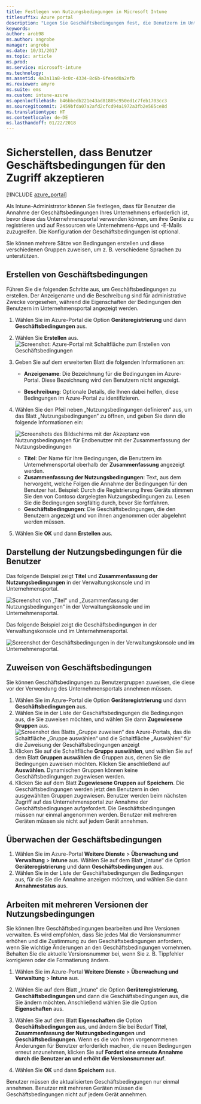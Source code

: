 ```yaml
---
title: Festlegen von Nutzungsbedingungen in Microsoft Intune
titlesuffix: Azure portal
description: "Legen Sie Geschäftsbedingungen fest, die Benutzern im Unternehmensportal für Intune angezeigt werden. "
keywords: 
author: arob98
ms.author: angrobe
manager: angrobe
ms.date: 10/31/2017
ms.topic: article
ms.prod: 
ms.service: microsoft-intune
ms.technology: 
ms.assetid: 4a3a11a8-9c0c-4334-8c6b-6fea4d0a2efb
ms.reviewer: amyro
ms.suite: ems
ms.custom: intune-azure
ms.openlocfilehash: b46bbedb221e43ad81805c950ed1c7feb1703cc3
ms.sourcegitcommit: 2459bfda07a2afd2cfcd94a1972a3fb2e565ce8d
ms.translationtype: HT
ms.contentlocale: de-DE
ms.lasthandoff: 01/22/2018
---
```

# <a name="ensure-users-accept-company-terms-for-access"></a>Sicherstellen, dass Benutzer Geschäftsbedingungen für den Zugriff akzeptieren

[!INCLUDE [azure_portal](./includes/azure_portal.md)]

Als Intune-Administrator können Sie festlegen, dass für Benutzer die Annahme der Geschäftsbedingungen Ihres Unternehmens erforderlich ist, bevor diese das Unternehmensportal verwenden können, um ihre Geräte zu registrieren und auf Ressourcen wie Unternehmens-Apps und -E-Mails zuzugreifen. Die Konfiguration der Geschäftsbedingungen ist optional.

Sie können mehrere Sätze von Bedingungen erstellen und diese verschiedenen Gruppen zuweisen, um z. B. verschiedene Sprachen zu unterstützen.

## <a name="create-terms-and-conditions"></a>Erstellen von Geschäftsbedingungen
Führen Sie die folgenden Schritte aus, um Geschäftsbedingungen zu erstellen. Der Anzeigename und die Beschreibung sind für administrative Zwecke vorgesehen, während die Eigenschaften der Bedingungen den Benutzern im Unternehmensportal angezeigt werden.

1. Wählen Sie im Azure-Portal die Option **Geräteregistrierung** und dann **Geschäftsbedingungen** aus.
2. Wählen Sie **Erstellen** aus.
![Screenshot: Azure-Portal mit Schaltfläche zum Erstellen von Geschäftsbedingungen](media/terms-create-terms.png)
3. Geben Sie auf dem erweiterten Blatt die folgenden Informationen an:

   - **Anzeigename**: Die Bezeichnung für die Bedingungen im Azure-Portal. Diese Bezeichnung wird den Benutzern nicht angezeigt.

   - **Beschreibung**: Optionale Details, die Ihnen dabei helfen, diese Bedingungen im Azure-Portal zu identifizieren.

4. Wählen Sie den Pfeil neben „Nutzungsbedingungen definieren“ aus, um das Blatt „Nutzungsbedingungen“ zu öffnen, und geben Sie dann die folgende Informationen ein:

   ![Screenshots des Bildschirms mit der Akzeptanz von Nutzungsbedingungen für Endbenutzer mit der Zusammenfassung der Nutzungsbedingungen](./media/terms-summary-create.png)

   - **Titel**: Der Name für Ihre Bedingungen, die Benutzern im Unternehmensportal oberhalb der **Zusammenfassung** angezeigt werden.
   - **Zusammenfassung der Nutzungsbedingungen**: Text, aus dem hervorgeht, welche Folgen die Annahme der Bedingungen für den Benutzer hat. Beispiel: Durch die Registrierung Ihres Geräts stimmen Sie den von Contoso dargelegten Nutzungsbedingungen zu. Lesen Sie die Bedingungen sorgfältig durch, bevor Sie fortfahren.
   - **Geschäftsbedingungen**: Die Geschäftsbedingungen, die den Benutzern angezeigt und von ihnen angenommen oder abgelehnt werden müssen.

5. Wählen Sie **OK** und dann **Erstellen** aus.

## <a name="see-how-terms-are-displayed-to-your-users"></a>Darstellung der Nutzungsbedingungen für die Benutzer
Das folgende Beispiel zeigt **Titel** und **Zusammenfassung der Nutzungsbedingungen** in der Verwaltungskonsole und im Unternehmensportal.

![Screenshot von „Titel“ und „Zusammenfassung der Nutzungsbedingungen“ in der Verwaltungskonsole und im Unternehmensportal.](./media/terms-summary-terms.png)

Das folgende Beispiel zeigt die Geschäftsbedingungen in der Verwaltungskonsole und im Unternehmensportal.

![Screenshot der Geschäftsbedingungen in der Verwaltungskonsole und im Unternehmensportal.](./media/terms-properties-terms.png)

## <a name="assign-terms-and-conditions"></a>Zuweisen von Geschäftsbedingungen

Sie können Geschäftsbedingungen zu Benutzergruppen zuweisen, die diese vor der Verwendung des Unternehmensportals annehmen müssen.

1. Wählen Sie im Azure-Portal die Option **Geräteregistrierung** und dann **Geschäftsbedingungen** aus.
2. Wählen Sie in der Liste der Geschäftsbedingungen die Bedingungen aus, die Sie zuweisen möchten, und wählen Sie dann **Zugewiesene Gruppen** aus.
![Screenshot des Blatts „Gruppe zuweisen“ des Azure-Portals, das die Schaltfläche „Gruppe auswählen“ und die Schaltfläche „Auswählen“ für die Zuweisung der Geschäftsbedingungen anzeigt](media/terms-assign-groups.png)
3. Klicken Sie auf die Schaltfläche **Gruppe auswählen**, und wählen Sie auf dem Blatt **Gruppen auswählen** die Gruppen aus, denen Sie die Bedingungen zuweisen möchten. Klicken Sie anschließend auf **Auswählen**. Dynamischen Gruppen können keine Geschäftsbedingungen zugewiesen werden.
4. Klicken Sie auf dem Blatt **Zugewiesene Gruppen** auf **Speichern**.  Die Geschäftsbedingungen werden jetzt den Benutzern in den ausgewählten Gruppen zugewiesen. Benutzer werden beim nächsten Zugriff auf das Unternehmensportal zur Annahme der Geschäftsbedingungen aufgefordert. Die Geschäftsbedingungen müssen nur einmal angenommen werden. Benutzer mit mehreren Geräten müssen sie nicht auf jedem Gerät annehmen.


## <a name="monitor-terms-and-conditions"></a>Überwachen der Geschäftsbedingungen

1. Wählen Sie im Azure-Portal **Weitere Dienste** > **Überwachung und Verwaltung** > **Intune** aus. Wählen Sie auf dem Blatt „Intune“ die Option **Geräteregistrierung** und dann **Geschäftsbedingungen** aus.
2. Wählen Sie in der Liste der Geschäftsbedingungen die Bedingungen aus, für die Sie die Annahme anzeigen möchten, und wählen Sie dann **Annahmestatus** aus.

## <a name="work-with-multiple-versions-of-terms-and-conditions"></a>Arbeiten mit mehreren Versionen der Nutzungsbedingungen
Sie können Ihre Geschäftsbedingungen bearbeiten und ihre Versionen verwalten. Es wird empfohlen, dass Sie jedes Mal die Versionsnummer erhöhen und die Zustimmung zu den Geschäftsbedingungen anfordern, wenn Sie wichtige Änderungen an den Geschäftsbedingungen vornehmen. Behalten Sie die aktuelle Versionsnummer bei, wenn Sie z. B. Tippfehler korrigieren oder die Formatierung ändern.

1. Wählen Sie im Azure-Portal **Weitere Dienste** > **Überwachung und Verwaltung** > **Intune** aus.

2. Wählen Sie auf dem Blatt „Intune“ die Option **Geräteregistrierung**, **Geschäftsbedingungen** und dann die Geschäftsbedingungen aus, die Sie ändern möchten. Anschließend wählen Sie die Option **Eigenschaften** aus.

4. Wählen Sie auf dem Blatt **Eigenschaften** die Option **Geschäftsbedingungen** aus, und ändern Sie bei Bedarf **Titel**, **Zusammenfassung der Nutzungsbedingungen** und **Geschäftsbedingungen**. Wenn es die von Ihnen vorgenommenen Änderungen für Benutzer erforderlich machen, die neuen Bedingungen erneut anzunehmen, klicken Sie auf **Fordert eine erneute Annahme durch die Benutzer an und erhöht die Versionsnummer auf**.

4.  Wählen Sie **OK** und dann **Speichern** aus.

Benutzer müssen die aktualisierten Geschäftsbedingungen nur einmal annehmen. Benutzer mit mehreren Geräten müssen die Geschäftsbedingungen nicht auf jedem Gerät annehmen.
